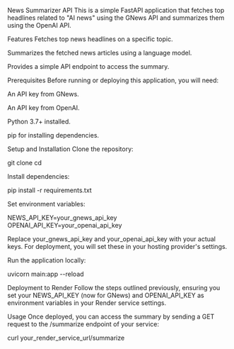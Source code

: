 News Summarizer API
This is a simple FastAPI application that fetches top headlines related to "AI news" using the GNews API and summarizes them using the OpenAI API.

Features
Fetches top news headlines on a specific topic.

Summarizes the fetched news articles using a language model.

Provides a simple API endpoint to access the summary.

Prerequisites
Before running or deploying this application, you will need:

An API key from GNews.

An API key from OpenAI.

Python 3.7+ installed.

pip for installing dependencies.

Setup and Installation
Clone the repository:

git clone <your-repository-url>
cd <your-repository-name>

Install dependencies:

pip install -r requirements.txt

Set environment variables:

NEWS_API_KEY=your_gnews_api_key
OPENAI_API_KEY=your_openai_api_key

Replace your_gnews_api_key and your_openai_api_key with your actual keys. For deployment, you will set these in your hosting provider's settings.

Run the application locally:

uvicorn main:app --reload

Deployment to Render
Follow the steps outlined previously, ensuring you set your NEWS_API_KEY (now for GNews) and OPENAI_API_KEY as environment variables in your Render service settings.

Usage
Once deployed, you can access the summary by sending a GET request to the /summarize endpoint of your service:

curl your_render_service_url/summarize

